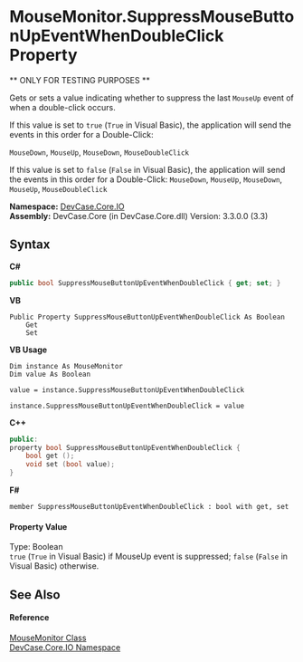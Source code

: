 # MouseMonitor.SuppressMouseButtonUpEventWhenDoubleClick Property 
 

** ONLY FOR TESTING PURPOSES ** 

 Gets or sets a value indicating whether to suppress the last `MouseUp` event of when a double-click occurs. 

 If this value is set to `true` (`True` in Visual Basic), the application will send the events in this order for a Double-Click: 

`MouseDown`, `MouseUp`, `MouseDown`, `MouseDoubleClick`

 If this value is set to `false` (`False` in Visual Basic), the application will send the events in this order for a Double-Click: `MouseDown`, `MouseUp`, `MouseDown`, `MouseUp`, `MouseDoubleClick`

**Namespace:**&nbsp;<a href="N_DevCase_Core_IO">DevCase.Core.IO</a><br />**Assembly:**&nbsp;DevCase.Core (in DevCase.Core.dll) Version: 3.3.0.0 (3.3)

## Syntax

**C#**<br />
``` C#
public bool SuppressMouseButtonUpEventWhenDoubleClick { get; set; }
```

**VB**<br />
``` VB
Public Property SuppressMouseButtonUpEventWhenDoubleClick As Boolean
	Get
	Set
```

**VB Usage**<br />
``` VB Usage
Dim instance As MouseMonitor
Dim value As Boolean

value = instance.SuppressMouseButtonUpEventWhenDoubleClick

instance.SuppressMouseButtonUpEventWhenDoubleClick = value
```

**C++**<br />
``` C++
public:
property bool SuppressMouseButtonUpEventWhenDoubleClick {
	bool get ();
	void set (bool value);
}
```

**F#**<br />
``` F#
member SuppressMouseButtonUpEventWhenDoubleClick : bool with get, set

```


#### Property Value
Type: Boolean<br />`true` (`True` in Visual Basic) if MouseUp event is suppressed; `false` (`False` in Visual Basic) otherwise.

## See Also


#### Reference
<a href="T_DevCase_Core_IO_MouseMonitor">MouseMonitor Class</a><br /><a href="N_DevCase_Core_IO">DevCase.Core.IO Namespace</a><br />